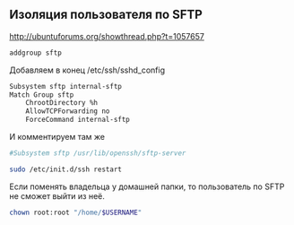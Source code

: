 ## Изоляция пользователя по SFTP

http://ubuntuforums.org/showthread.php?t=1057657

```bash  
addgroup sftp  
```

Добавляем в конец /etc/ssh/sshd_config  
```bash  
Subsystem sftp internal-sftp  
Match Group sftp
    ChrootDirectory %h
    AllowTCPForwarding no
    ForceCommand internal-sftp  
```

И комментируем там же  
```bash  
#Subsystem sftp /usr/lib/openssh/sftp-server  
```

```bash  
sudo /etc/init.d/ssh restart  
```  
Если поменять владельца у домашней папки, то пользователь по SFTP не сможет выйти из неё. 

```bash  
chown root:root "/home/$USERNAME"  
```

